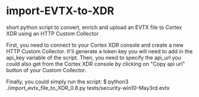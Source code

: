 # import-EVTX-to-XDR
short python script to convert, enrich and upload an EVTX file to Cortex XDR using an HTTP Custom Collector

First, you need to connect to your Cortex XDR console and create a new HTTP Custom Collector. It'll generate a token key you will need to add in the api_key variable of the script.
Then, you need to specify the api_url you could also get from the Cortex XDR console by clicking on "Copy api url" button of your Custom Collector.

Finally, you could simply run the script:
$ python3 ./import_evtx_file_to_XDR_0.8.py tests/security-win10-May3rd.evtx 

